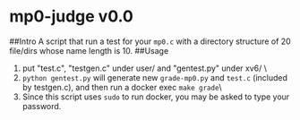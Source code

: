 # mp0-judge v0.0
##Intro
A script that run a test for your ```mp0.c``` with a directory structure of 20 file/dirs whose name length is 10. 
##Usage
1. put "test.c", "testgen.c" under user/ and "gentest.py" under xv6/ \
2. ```python gentest.py``` will generate new ```grade-mp0.py``` and ```test.c``` (included by testgen.c), and then run a docker exec ```make grade```\
3. Since this script uses ```sudo``` to run docker, you may be asked to type your password. 
